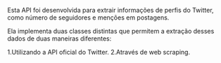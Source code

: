 Esta API foi desenvolvida para extrair informações de perfis do Twitter, como número de seguidores e menções em postagens.

Ela implementa duas classes distintas que permitem a extração desses dados de duas maneiras diferentes:

1.Utilizando a API oficial do Twitter.
2.Através de web scraping.
